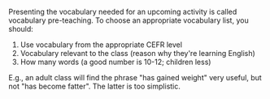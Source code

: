 Presenting the vocabulary needed for an upcoming activity is called vocabulary pre-teaching. To choose an appropriate vocabulary list, you should:
1. Use vocabulary from the appropriate CEFR level
2. Vocabulary relevant to the class (reason why they're learning English)
3. How many words (a good number is 10-12; children less)

E.g., an adult class will find the phrase "has gained weight" very useful, but not "has become fatter". The latter is too simplistic.